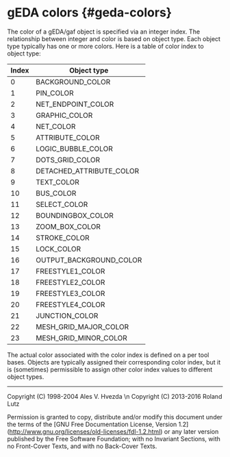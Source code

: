 gEDA colors {#geda-colors}
===========

The color of a gEDA/gaf object is specified via an integer index.  The
relationship between integer and color is based on object type.  Each
object type typically has one or more colors.  Here is a table of
color index to object type:

Index|Object type
-|-
0|BACKGROUND_COLOR
1|PIN_COLOR
2|NET_ENDPOINT_COLOR
3|GRAPHIC_COLOR
4|NET_COLOR
5|ATTRIBUTE_COLOR
6|LOGIC_BUBBLE_COLOR
7|DOTS_GRID_COLOR
8|DETACHED_ATTRIBUTE_COLOR
9|TEXT_COLOR
10|BUS_COLOR
11|SELECT_COLOR
12|BOUNDINGBOX_COLOR
13|ZOOM_BOX_COLOR
14|STROKE_COLOR
15|LOCK_COLOR
16|OUTPUT_BACKGROUND_COLOR
17|FREESTYLE1_COLOR
18|FREESTYLE2_COLOR
19|FREESTYLE3_COLOR
20|FREESTYLE4_COLOR
21|JUNCTION_COLOR
22|MESH_GRID_MAJOR_COLOR
23|MESH_GRID_MINOR_COLOR

The actual color associated with the color index is defined on a per
tool bases.  Objects are typically assigned their corresponding color
index, but it is (sometimes) permissible to assign other color index
values to different object types.

--------------------------------------------------------------------------------

Copyright (C) 1998-2004 Ales V. Hvezda \n
Copyright (C) 2013-2016 Roland Lutz

Permission is granted to copy, distribute and/or modify this document
under the terms of the [GNU Free Documentation License, Version 1.2]
(http://www.gnu.org/licenses/old-licenses/fdl-1.2.html) or any later
version published by the Free Software Foundation; with no Invariant
Sections, with no Front-Cover Texts, and with no Back-Cover Texts.
